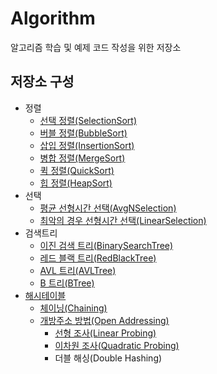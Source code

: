 # Algorithm
알고리즘 학습 및 예제 코드 작성을 위한 저장소

## 저장소 구성
* 정렬
  * [선택 정렬(SelectionSort)](https://github.com/NadanKim/Algorithm/blob/main/%EC%A0%95%EB%A0%AC/SelectionSort.hpp)
  * [버블 정렬(BubbleSort)](https://github.com/NadanKim/Algorithm/blob/main/%EC%A0%95%EB%A0%AC/BubbleSort.hpp)
  * [삽입 정렬(InsertionSort)](https://github.com/NadanKim/Algorithm/blob/main/%EC%A0%95%EB%A0%AC/InsertionSort.hpp)
  * [병합 정렬(MergeSort)](https://github.com/NadanKim/Algorithm/blob/main/%EC%A0%95%EB%A0%AC/MergeSort.hpp)
  * [퀵 정렬(QuickSort)](https://github.com/NadanKim/Algorithm/blob/main/%EC%A0%95%EB%A0%AC/QuickSort.hpp)
  * [힙 정렬(HeapSort)](https://github.com/NadanKim/Algorithm/blob/main/%EC%A0%95%EB%A0%AC/HeapSort.hpp)
* 선택
  * [평균 선형시간 선택(AvgNSelection)](https://github.com/NadanKim/Algorithm/blob/main/%EC%84%A0%ED%83%9D/AvgNSelection.hpp)
  * [최악의 경우 선형시간 선택(LinearSelection)](https://github.com/NadanKim/Algorithm/blob/main/%EC%84%A0%ED%83%9D/LinearSelection.hpp)
* 검색트리
  * [이진 검색 트리(BinarySearchTree)](https://github.com/NadanKim/Algorithm/blob/main/%EA%B2%80%EC%83%89%ED%8A%B8%EB%A6%AC/BinarySearchTree.cpp)
  * [레드 블랙 트리(RedBlackTree)](https://github.com/NadanKim/Algorithm/blob/main/%EA%B2%80%EC%83%89%ED%8A%B8%EB%A6%AC/RedBlackTree.cpp)
  * [AVL 트리(AVLTree)](https://github.com/NadanKim/Algorithm/blob/main/%EA%B2%80%EC%83%89%ED%8A%B8%EB%A6%AC/AVLTree.cpp)
  * [B 트리(BTree)](https://github.com/NadanKim/Algorithm/blob/main/%EA%B2%80%EC%83%89%ED%8A%B8%EB%A6%AC/BTree.cpp)
* [해시테이블](https://github.com/NadanKim/Algorithm/blob/main/%ED%95%B4%EC%8B%9C%ED%85%8C%EC%9D%B4%EB%B8%94/HashTable.cpp)   
  * [체이닝(Chaining)](https://github.com/NadanKim/Algorithm/blob/main/%ED%95%B4%EC%8B%9C%ED%85%8C%EC%9D%B4%EB%B8%94/HashTable_Chaining.cpp)   
  * [개방주소 방법(Open Addressing)](https://github.com/NadanKim/Algorithm/blob/main/%ED%95%B4%EC%8B%9C%ED%85%8C%EC%9D%B4%EB%B8%94/HashTable_OpenAddressing.cpp)   
    * [선형 조사(Linear Probing)](https://github.com/NadanKim/Algorithm/blob/main/%ED%95%B4%EC%8B%9C%ED%85%8C%EC%9D%B4%EB%B8%94/HashTable_OpenAddressing_LinearProbing.cpp)   
    * [이차원 조사(Quadratic Probing)](https://github.com/NadanKim/Algorithm/blob/main/%ED%95%B4%EC%8B%9C%ED%85%8C%EC%9D%B4%EB%B8%94/HashTable_OpenAddressing_QuadraticProbing.cpp)   
    * 더블 해싱(Double Hashing)   
